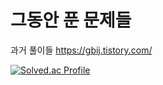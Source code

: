 # 그동안 푼 문제들

과거 풀이들
https://gbij.tistory.com/

[![Solved.ac Profile](http://mazassumnida.wtf/api/generate_badge?boj=rs232)](https://solved.ac/rs232)<br/>
